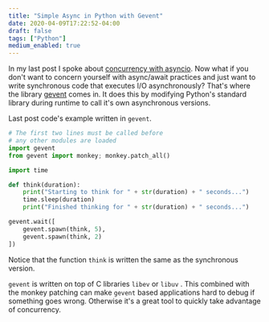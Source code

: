 ```yaml
---
title: "Simple Async in Python with Gevent"
date: 2020-04-09T17:22:52-04:00
draft: false
tags: ["Python"]
medium_enabled: true
---
```


In my last post I spoke about [concurrency with asyncio](/blog/pyasyncio/). Now what if you don't want to concern yourself with async/await practices and just want to write synchronous code that executes I/O asynchronously?  That's where the library [gevent](http://www.gevent.org/) comes in. It does this by modifying Python's standard library during runtime to call it's own asynchronous versions.

Last post code's example written in `gevent`.

```python
# The first two lines must be called before
# any other modules are loaded
import gevent
from gevent import monkey; monkey.patch_all()

import time

def think(duration):
    print("Starting to think for " + str(duration) + " seconds...")
    time.sleep(duration)
    print("Finished thinking for " + str(duration) + " seconds...")

gevent.wait([
    gevent.spawn(think, 5),
    gevent.spawn(think, 2)
])
```

Notice that the function `think` is written the same as the synchronous version. 

`gevent` is written on top of C libraries `libev` or `libuv` . This combined with the monkey patching can make `gevent` based applications hard to debug if something goes wrong. Otherwise it's a great tool to quickly take advantage of concurrency.
